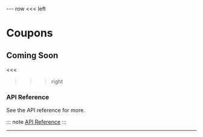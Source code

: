 --- row
<<< left
# Coupons
## Coming Soon
<<<

>>> right

### API Reference
See the API reference for more.

::: note
[API Reference](api/index.html)
:::

>>>
---
